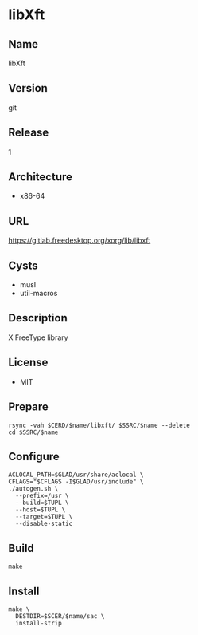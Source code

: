 # libXft

## Name
libXft

## Version
git

## Release
1

## Architecture
* x86-64

## URL
https://gitlab.freedesktop.org/xorg/lib/libxft

## Cysts
* musl
* util-macros

## Description
X FreeType library

## License
* MIT

## Prepare
```shell
rsync -vah $CERD/$name/libxft/ $SSRC/$name --delete
cd $SSRC/$name
```

## Configure
```shell
ACLOCAL_PATH=$GLAD/usr/share/aclocal \
CFLAGS="$CFLAGS -I$GLAD/usr/include" \
./autogen.sh \
  --prefix=/usr \
  --build=$TUPL \
  --host=$TUPL \
  --target=$TUPL \
  --disable-static
```

## Build
```shell
make
```

## Install
```shell
make \
  DESTDIR=$SCER/$name/sac \
  install-strip
```
